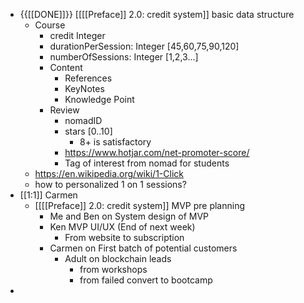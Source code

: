 - {{[[DONE]]}} [[[[Preface]] 2.0: credit system]] basic data structure
    - Course
        - credit Integer
        - durationPerSession: Integer [45,60,75,90,120]
        - numberOfSessions: Integer [1,2,3...]
        - Content
            - References
            - KeyNotes
            - Knowledge Point
        - Review
            - nomadID
            - stars [0..10]
                - 8+ is satisfactory
            - https://www.hotjar.com/net-promoter-score/
            - Tag of interest from nomad for students
    - https://en.wikipedia.org/wiki/1-Click
    - how to personalized 1 on 1 sessions?
- [[1:1]] Carmen
    - [[[[Preface]] 2.0: credit system]] MVP pre planning
        - Me and Ben on System design of MVP 
        - Ken MVP UI/UX (End of next week)
            - From website to subscription
        - Carmen on First batch of potential customers
            - Adult on blockchain leads
                - from workshops
                - from failed convert to bootcamp
- 
